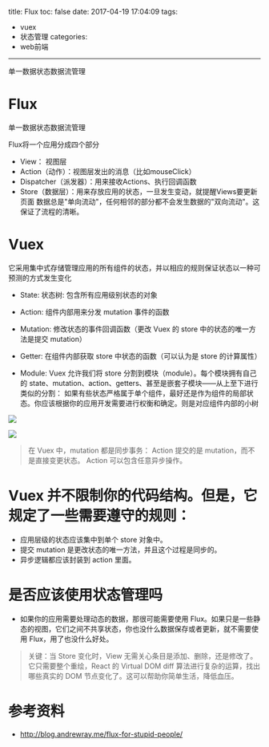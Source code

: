 title: Flux
toc: false
date: 2017-04-19 17:04:09
tags: 
  - vuex
  - 状态管理
categories:
  - web前端
---

单一数据状态数据流管理
<!--more -->

# Flux
单一数据状态数据流管理

Flux将一个应用分成四个部分
- View： 视图层
- Action（动作）：视图层发出的消息（比如mouseClick）
- Dispatcher（派发器）：用来接收Actions、执行回调函数
- Store（数据层）：用来存放应用的状态，一旦发生变动，就提醒Views要更新页面
数据总是"单向流动"，任何相邻的部分都不会发生数据的"双向流动"。这保证了流程的清晰。

# Vuex
它采用集中式存储管理应用的所有组件的状态，并以相应的规则保证状态以一种可预测的方式发生变化

- State: 状态树: 包含所有应用级别状态的对象
- Action: 组件内部用来分发 mutation 事件的函数
- Mutation: 修改状态的事件回调函数（更改 Vuex 的 store 中的状态的唯一方法是提交 mutation）
- Getter: 在组件内部获取 store 中状态的函数（可以认为是 store 的计算属性）


- Module: Vuex 允许我们将 store 分割到模块（module）。每个模块拥有自己的 state、mutation、action、getters、甚至是嵌套子模块——从上至下进行类似的分割：
如果有些状态严格属于单个组件，最好还是作为组件的局部状态。你应该根据你的应用开发需要进行权衡和确定。则是对应组件内部的小树

![](flux/vue-flow.png)

![](vuex-complete.png)

>在 Vuex 中，mutation 都是同步事务：
Action 提交的是 mutation，而不是直接变更状态。
Action 可以包含任意异步操作。

# Vuex 并不限制你的代码结构。但是，它规定了一些需要遵守的规则：
- 应用层级的状态应该集中到单个 store 对象中。
- 提交 mutation 是更改状态的唯一方法，并且这个过程是同步的。
- 异步逻辑都应该封装到 action 里面。

# 是否应该使用状态管理吗

- 如果你的应用需要处理动态的数据，那很可能需要使用 Flux。如果只是一些静态的视图，它们之间不共享状态，你也没什么数据保存或者更新，就不需要使用 Flux，用了也没什么好处。
>关键：当 Store 变化时，View 无需关心条目是添加、删除，还是修改了。它只需要整个重绘，React 的 Virtual DOM diff 算法进行复杂的运算，找出哪些真实的 DOM 节点变化了。这可以帮助你简单生活，降低血压。


# 参考资料
- http://blog.andrewray.me/flux-for-stupid-people/

